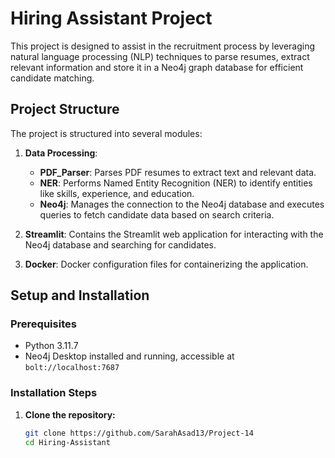 # Hiring Assistant Project

This project is designed to assist in the recruitment process by leveraging natural language processing (NLP) techniques to parse resumes, extract relevant information and store it in a Neo4j graph database for efficient candidate matching.

## Project Structure

The project is structured into several modules:

1. **Data Processing**:
   - **PDF_Parser**: Parses PDF resumes to extract text and relevant data.
   - **NER**: Performs Named Entity Recognition (NER) to identify entities like skills, experience, and education.
   - **Neo4j**: Manages the connection to the Neo4j database and executes queries to fetch candidate data based on search criteria.

2. **Streamlit**: Contains the Streamlit web application for interacting with the Neo4j database and searching for candidates.

3. **Docker**: Docker configuration files for containerizing the application.

## Setup and Installation

### Prerequisites

- Python 3.11.7
- Neo4j Desktop installed and running, accessible at `bolt://localhost:7687`

### Installation Steps

1. **Clone the repository:**

   ```bash
   git clone https://github.com/SarahAsad13/Project-14
   cd Hiring-Assistant
